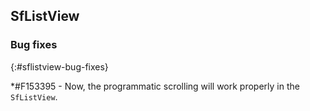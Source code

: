 ## SfListView

### Bug fixes
{:#sflistview-bug-fixes}

*\#F153395 - Now, the programmatic scrolling will work properly in the `SfListView`.